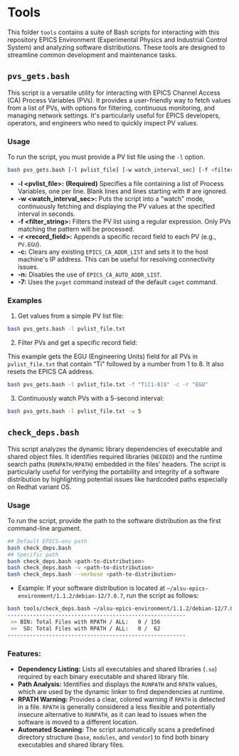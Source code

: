 # Tools

This folder `tools` contains a suite of Bash scripts for interacting with this repository EPICS Environment (Experimental Physics and Industrial Control System) and analyzing software distributions. These tools are designed to streamline common development and maintenance tasks.

## `pvs_gets.bash`

This script is a versatile utility for interacting with EPICS Channel Access (CA) Process Variables (PVs). It provides a user-friendly way to fetch values from a list of PVs, with options for filtering, continuous monitoring, and managing network settings. It's particularly useful for EPICS developers, operators, and engineers who need to quickly inspect PV values.

### Usage

To run the script, you must provide a PV list file using the `-l` option.

```bash
bash pvs_gets.bash [-l pvlist_file] [-w watch_interval_sec] [-f <filter_string>] [-r <record_field>] [-c] [-n] [-7]
```
* **-l <pvlist_file>:** **(Required)** Specifies a file containing a list of Process Variables, one per line. Blank lines and lines starting with # are ignored.
* **-w <watch_interval_sec>:** Puts the script into a "watch" mode, continuously fetching and displaying the PV values at the specified interval in seconds.
* **-f <filter_string>:** Filters the PV list using a regular expression. Only PVs matching the pattern will be processed.
* **-r <record_field>:** Appends a specific record field to each PV (e.g., `PV.EGU`).
* **-c:** Clears any existing `EPICS_CA_ADDR_LIST` and sets it to the host machine's IP address. This can be useful for resolving connectivity issues.
* **-n:** Disables the use of `EPICS_CA_AUTO_ADDR_LIST`.
* **-7:** Uses the `pvget` command instead of the default `caget` command.

### Examples

1. Get values from a simple PV list file:
```bash
bash pvs_gets.bash -l pvlist_file.txt
```
2. Filter PVs and get a specific record field:

This example gets the EGU (Engineering Units) field for all PVs in `pvlist_file.txt` that contain "Ti" followed by a number from 1 to 8. It also resets the EPICS CA address.
```bash
bash pvs_gets.bash -l pvlist_file.txt -f "Ti[1-8]$" -c -r "EGU"
```

3. Continuously watch PVs with a 5-second interval:

```bash
bash pvs_gets.bash -l pvlist_file.txt -w 5
```

## `check_deps.bash`

This script analyzes the dynamic library dependencies of executable and shared object files. It identifies required libraries (`NEEDED`) and the runtime search paths (`RUNPATH/RPATH`) embedded in the files' headers. The script is particularly useful for verifying the portability and integrity of a software distribution by highlighting potential issues like hardcoded paths especially on Redhat variant OS.

### Usage

To run the script, provide the path to the software distribution as the first command-line argument.

```bash
## Default EPICS-env path
bash check_deps.bash
## Specific path
bash check_deps.bash <path-to-distribution>
bash check_deps.bash -v <path-to-distribution>
bash check_deps.bash --verbose <path-to-distribution>
```

* Example:
If your software distribution is located at `~/alsu-epics-environment/1.1.2/debian-12/7.0.7`, run the script as follows:

```bash
bash tools/check_deps.bash ~/alsu-epics-environment/1.1.2/debian-12/7.0.7/
--------------------------------------------------------
 >> BIN: Total Files with RPATH / ALL:   0 / 156
 >>  SO: Total Files with RPATH / ALL:   0 /  62
--------------------------------------------------------
```

### Features:
* **Dependency Listing:** Lists all executables and shared libraries (`.so`) required by each binary executable and shared library file.
* **Path Analysis:** Identifies and displays the `RUNPATH` and `RPATH` values, which are used by the dynamic linker to find dependencies at runtime.
* **RPATH Warning:** Provides a clear, colored warning if `RPATH` is detected in a file. `RPATH` is generally considered a less flexible and potentially insecure alternative to `RUNPATH`, as it can lead to issues when the software is moved to a different location.
* **Automated Scanning:** The script automatically scans a predefined directory structure (`base`, `modules`, and `vendor`) to find both binary executables and shared library files.
